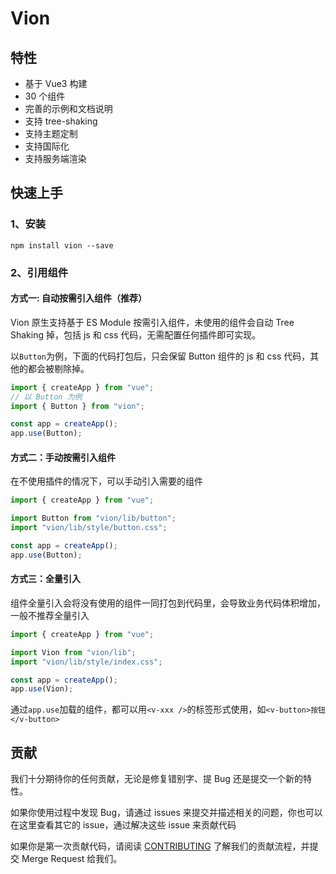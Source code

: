 # Vion

## 特性

- 基于 Vue3 构建
- 30 个组件
- 完善的示例和文档说明
- 支持 tree-shaking
- 支持主题定制
- 支持国际化
- 支持服务端渲染

## 快速上手

### 1、安装

```
npm install vion --save
```

### 2、引用组件

#### 方式一: 自动按需引入组件（推荐）

Vion 原生支持基于 ES Module 按需引入组件，未使用的组件会自动 Tree Shaking 掉，包括 js 和 css 代码，无需配置任何插件即可实现。

以`Button`为例，下面的代码打包后，只会保留 Button 组件的 js 和 css 代码，其他的都会被剔除掉。

```js
import { createApp } from "vue";
// 以 Button 为例
import { Button } from "vion";

const app = createApp();
app.use(Button);
```

#### 方式二：手动按需引入组件

在不使用插件的情况下，可以手动引入需要的组件

```js
import { createApp } from "vue";

import Button from "vion/lib/button";
import "vion/lib/style/button.css";

const app = createApp();
app.use(Button);
```

#### 方式三：全量引入

组件全量引入会将没有使用的组件一同打包到代码里，会导致业务代码体积增加，一般不推荐全量引入

```js
import { createApp } from "vue";

import Vion from "vion/lib";
import "vion/lib/style/index.css";

const app = createApp();
app.use(Vion);
```

通过`app.use`加载的组件，都可以用`<v-xxx />`的标签形式使用，如`<v-button>按钮</v-button>`

## 贡献

我们十分期待你的任何贡献，无论是修复错别字、提 Bug 还是提交一个新的特性。

如果你使用过程中发现 Bug，请通过 issues 来提交并描述相关的问题，你也可以在这里查看其它的 issue，通过解决这些 issue 来贡献代码

如果你是第一次贡献代码，请阅读 [CONTRIBUTING](./CONTRIBUTING.md) 了解我们的贡献流程，并提交 Merge Request 给我们。
